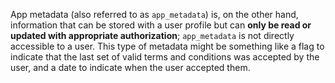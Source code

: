 App metadata (also referred to as `app_metadata`) is, on the other hand, information that can be stored with a user profile but can **only be read or updated with appropriate authorization**; `app_metadata` is not directly accessible to a user. This type of metadata might be something like a flag to indicate that the last set of valid terms and conditions was accepted by the user, and a date to indicate when the user accepted them.